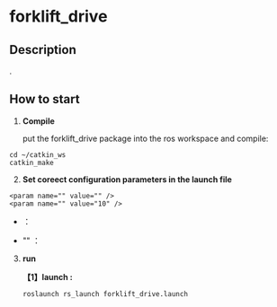 # forklift_drive
## Description
.

## How to start 

1. **Compile** 

   put the forklift_drive package into the ros workspace and compile:

```
cd ~/catkin_ws
catkin_make
```

2. **Set coreect configuration parameters in the launch file**

```
<param name="" value="" />
<param name="" value="10" />
```
-  ： 

- "" ： 

3. **run**

   **【1】launch :**

   `roslaunch rs_launch forklift_drive.launch`
